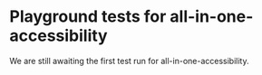 # Playground tests for all-in-one-accessibility
We are still awaiting the first test run for all-in-one-accessibility.
